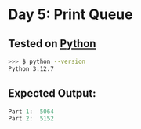 # Day 5: Print Queue

## Tested on [Python](https://www.python.org/)
```bash
>>> $ python --version
Python 3.12.7
```

## Expected Output:
```python
Part 1:  5064
Part 2:  5152
```
